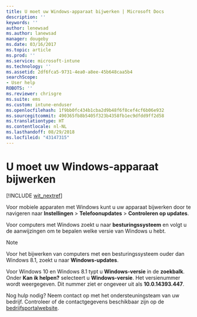 ```yaml
---
title: U moet uw Windows-apparaat bijwerken | Microsoft Docs
description: ''
keywords: ''
author: lenewsad
ms.author: lanewsad
manager: dougeby
ms.date: 03/16/2017
ms.topic: article
ms.prod: ''
ms.service: microsoft-intune
ms.technology: ''
ms.assetid: 2df6fca5-9731-4ea0-a8ee-45b648caa5b4
searchScope:
- User help
ROBOTS: ''
ms.reviewer: chrisgre
ms.suite: ems
ms.custom: intune-enduser
ms.openlocfilehash: 1f9bb0fc434b1cba2d9b48f6f8cef4cf6b06e932
ms.sourcegitcommit: 490365fb8b5405f323b4358fb1ec9dfdd9ff2d58
ms.translationtype: HT
ms.contentlocale: nl-NL
ms.lasthandoff: 08/29/2018
ms.locfileid: "43147315"
---
```

# <a name="you-need-to-update-your-windows-device"></a>U moet uw Windows-apparaat bijwerken

[!INCLUDE [wit_nextref](includes/end-user-os-update-guidance.md)]

Voor mobiele apparaten met Windows kunt u uw apparaat bijwerken door te navigeren naar **Instellingen** > **Telefoonupdates** > **Controleren op updates**.

Voor computers met Windows zoekt u naar **besturingssysteem** en volgt u de aanwijzingen om te bepalen welke versie van Windows u hebt.

> [!Note]
> Voor het bijwerken van computers met een besturingssysteem ouder dan Windows 8.1, zoekt u naar **Windows-updates**.

Voor Windows 10 en Windows 8.1 typt u __Windows-versie__ in de __zoekbalk__. Onder __Kan ik helpen?__ selecteert u __Windows-versie__. Het versienummer wordt weergegeven. Dit nummer ziet er ongeveer uit als __10.0.14393.447__.

Nog hulp nodig? Neem contact op met het ondersteuningsteam van uw bedrijf. Controleer of de contactgegevens beschikbaar zijn op de [bedrijfsportalwebsite](https://go.microsoft.com/fwlink/?linkid=2010980).
